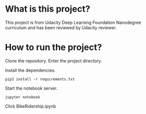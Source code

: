 # What is this project?
This project is from Udacity Deep Learning Foundation Nanodegree curriculum and has been reviewed by Udacity reviewer.

# How to run the project?
Clone the repository. Enter the project directory.

Install the dependencies. 

`pip3 install -r requirements.txt`

Start the notebook server.

`jupyter notebook`

Click BikeRidership.ipynb

